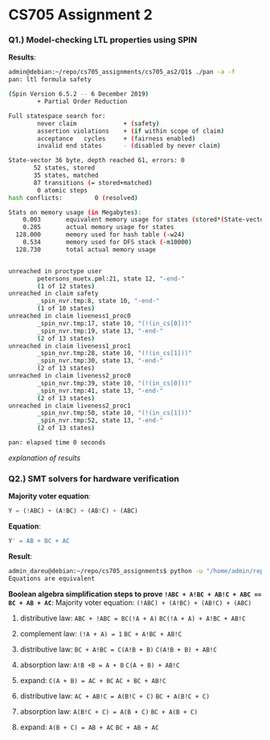 # CS705 Assignment 2
### Q1.) Model-checking LTL properties using SPIN
**Results**:
``` bash
admin@debian:~/repo/cs705_assignments/cs705_as2/Q1$ ./pan -a -f
pan: ltl formula safety

(Spin Version 6.5.2 -- 6 December 2019)
        + Partial Order Reduction

Full statespace search for:
        never claim             + (safety)
        assertion violations    + (if within scope of claim)
        acceptance   cycles     + (fairness enabled)
        invalid end states      - (disabled by never claim)

State-vector 36 byte, depth reached 61, errors: 0
       52 states, stored
       35 states, matched
       87 transitions (= stored+matched)
        0 atomic steps
hash conflicts:         0 (resolved)

Stats on memory usage (in Megabytes):
    0.003       equivalent memory usage for states (stored*(State-vector + overhead))
    0.285       actual memory usage for states
  128.000       memory used for hash table (-w24)
    0.534       memory used for DFS stack (-m10000)
  128.730       total actual memory usage


unreached in proctype user
        petersons_muetx.pml:21, state 12, "-end-"
        (1 of 12 states)
unreached in claim safety
        _spin_nvr.tmp:8, state 10, "-end-"
        (1 of 10 states)
unreached in claim liveness1_proc0
        _spin_nvr.tmp:17, state 10, "(!(in_cs[0]))"
        _spin_nvr.tmp:19, state 13, "-end-"
        (2 of 13 states)
unreached in claim liveness1_proc1
        _spin_nvr.tmp:28, state 10, "(!(in_cs[1]))"
        _spin_nvr.tmp:30, state 13, "-end-"
        (2 of 13 states)
unreached in claim liveness2_proc0
        _spin_nvr.tmp:39, state 10, "(!(in_cs[0]))"
        _spin_nvr.tmp:41, state 13, "-end-"
        (2 of 13 states)
unreached in claim liveness2_proc1
        _spin_nvr.tmp:50, state 10, "(!(in_cs[1]))"
        _spin_nvr.tmp:52, state 13, "-end-"
        (2 of 13 states)

pan: elapsed time 0 seconds
```

*explanation of results*

### Q2.) SMT solvers for hardware verification

**Majority voter equation**:
``` python
Y = (!ABC) + (A!BC) + (AB!C) + (ABC)
```

**Equation**:
``` python
Y' = AB + BC + AC
```

**Result**:
``` bash
admin_dareu@debian:~/repo/cs705_assignments$ python -u "/home/admin/repo/cs705_assignments/cs705_as2/Q2/smt_sovler.py"
Equations are equivalent
```
**Boolean algebra simplification steps to prove `!ABC + A!BC + AB!C + ABC == BC + AB + AC`**:
Majority voter equation:
`(!ABC) + (A!BC) + (AB!C) + (ABC)`

1. distributive law: `ABC + !ABC = BC(!A + A)`
`BC(!A + A) + A!BC + AB!C`

2. complement law: `(!A + A) = 1`
`BC + A!BC + AB!C`

3. distributive law: `BC + A!BC = C(A!B + B)`
`C(A!B + B) + AB!C`

4. absorption law: `A!B +B = A + B`
`C(A + B) + AB!C`

5. expand: `C(A + B) = AC + BC`
`AC + BC + AB!C`

6. distributive law: `AC + AB!C = A(B!C + C)`
`BC + A(B!C + C)`

7. absorption law: `A(B!C + C) = A(B + C)`
`BC + A(B + C)`

8. expand: `A(B + C) = AB + AC`
`BC + AB + AC`